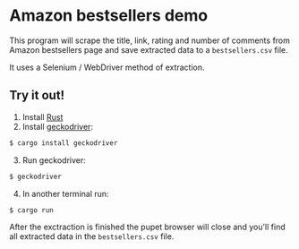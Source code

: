 # Amazon bestsellers demo

This program will scrape the title, link, rating and number of comments from Amazon bestsellers page and save extracted data to a `bestsellers.csv` file.

It uses a Selenium / WebDriver method of extraction.

## Try it out!

1. Install [Rust](https://rustup.rs/)
2. Install [geckodriver](https://github.com/mozilla/geckodriver):
```bash
$ cargo install geckodriver
```
3. Run geckodriver:
```bash
$ geckodriver
```
4. In another terminal run:
```bash
$ cargo run 
```

After the exctraction is finished the pupet browser will close and you'll find all extracted data in the `bestsellers.csv` file.
